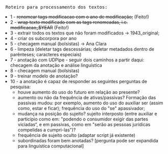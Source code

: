 <pre> Roteiro para processamento dos textos:</pre>

- 1 - ~~renomear tags modificacao com o ano de modificação;~~ (Feito!)
- 2 - ~~wrap texto modificado com as tags renomeadas, i.e. modificacao_$YEAR~~ (Feito!)
- 3 - extrair todos os textos que não foram modificados -> 1943_original;
- 4 - criar os subcorpora por ano
- 5 - checagem manual (bolsistas) -> Ana Clara
- 6 - limpeza (deletar tags descessárias; deletar metadados dentro de parênteses; caracteres especiais)
- 7 - anotação com UDPipe
      - seguir dois caminhos a partir daqui: checagem da anotação e análise linguística
- 8 - checagem manual (bolsistas)
- 9 - treinar modelo de anotação?
- 10 - a anotação é capaz de responder as seguintes perguntas de pesquisa:
    - houve aumento do uso do futuro em relação ao presente?
    - aumento ou não da frequência de ativas/passivas? Formação das passivas mudou: por exemplo, aumento do uso do auxiliar ser (assim como, estar e ficar); frequência do uso do "se" apassivador;
    - mudança na posição do sujeito? sujeito interposto (entre auxiliar e particípio como em: "podendo o consumidor exigir das partes viciadas“, e em passivas, como em "serão as pessoas jurídicas compelidas a cumpri-las")?
    - frequência de sujeito oculto (adaptar script já existente)
    - subordinadas foram bem anotadas? [pergunta pode ser expandida para linguística computacional]
